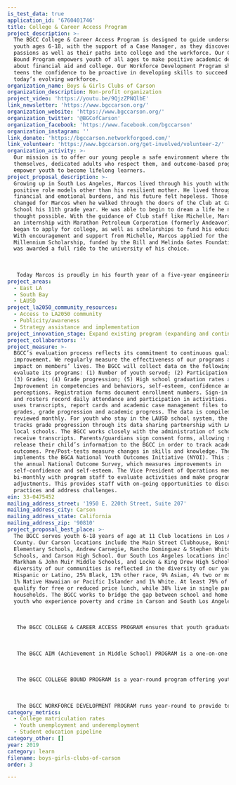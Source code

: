 ```yaml
---
is_test_data: true
application_id: '6760401746'
title: College & Career Access Program
project_description: >-
  The BGCC College & Career Access Program is designed to guide underserved
  youth ages 6-18, with the support of a Case Manager, as they discover their
  passions as well as their paths into college and the workforce. Our College
  Bound Program empowers youth of all ages to make positive academic decisions
  about financial aid and college. Our Workforce Development Program shares with
  teens the confidence to be proactive in developing skills to succeed in
  today’s evolving workforce.
organization_name: Boys & Girls Clubs of Carson
organization_description: Non-profit organization
project_video: 'https://youtu.be/9QjzZPNQlbE'
link_newsletter: 'https://www.bgccarson.org/'
organization_website: 'https://www.bgccarson.org/'
organization_twitter: '@BGCofCarson'
organization_facebook: 'https://www.facebook.com/bgccarson'
organization_instagram: ''
link_donate: 'https://bgccarson.networkforgood.com/'
link_volunteer: 'https://www.bgccarson.org/get-involved/volunteer-2/'
organization_activity: >-
  Our mission is to offer our young people a safe environment where they can be
  themselves, dedicated adults who respect them, and outcome-based programs that
  empower youth to become lifelong learners.
project_proposal_description: >-
  Growing up in South Los Angeles, Marcos lived through his youth without
  positive role models other than his resilient mother. He lived through
  financial and emotional burdens, and his future felt hopeless. Those feelings
  changed for Marcos when he walked through the doors of the Club at Carson High
  School his 11th grade year. He was able to begin to dream a life he never
  thought possible. With the guidance of Club staff like Michelle, Marcos began
  an internship with Marathon Petroleum Corporation (formerly Andeavor) and he
  began to apply for college, as well as scholarships to fund his education.
  With encouragement and support from Michelle, Marcos applied for the Gates
  Millennium Scholarship, funded by the Bill and Melinda Gates Foundation. He
  was awarded a full ride to the university of his choice. 
   
   
   
   Today Marcos is proudly in his fourth year of a five-year engineering program at the University of Southern California. This program will award him both an undergraduate and graduate degree in Engineering, May of 2020. Marcos studies Mechanical Engineering and Engineering Management. Marcos says: “College has been more work than I ever imagined and truthfully, the hardest part is not my classes. As the first in my family to go to college, the biggest hurdle for me was simply figuring out how everything works. Lucky for me, Michelle never lets up. She is my guardian angel who never lets me down. I used to think superheroes were only in the movies. Today, my superhero is Michelle. Because of Michelle, the Boys & Girls Club, and my mom, I will no longer be defined by my zip code nor a statistic society has written for me. I am Marcos, community leader and soon to be, an engineer.”
project_areas:
  - East LA
  - South Bay
  - LAUSD
project_la2050_community_resources:
  - Access to LA2050 community
  - Publicity/awareness
  - Strategy assistance and implementation
project_innovation_stage: Expand existing program (expanding and continuing ongoing successful projects)
project_collaborators: ''
project_measure: >-
  BGCC’s evaluation process reflects its commitment to continuous quality
  improvement. We regularly measure the effectiveness of our programs and their
  impact on members’ lives. The BGCC will collect data on the following to
  evaluate its programs: (1) Number of youth served; (2) Participation rates;
  (3) Grades; (4) Grade progression; (5) High school graduation rates and (6)
  Improvement in competencies and behaviors, self-esteem, confidence and
  perceptions. Registration forms document enrollment numbers. Sign-in sheets
  and rosters record daily attendance and participation in activities. The BGCC
  uses transcripts, report cards and academic case management files to track
  grades, grade progression and academic progress. The data is compiled and
  reviewed monthly. For youth who stay in the LAUSD school system, the BGCC
  tracks grade progression through its data sharing partnership with LAUSD and
  local schools. The BGCC works closely with the administration of schools to
  receive transcripts. Parents/guardians sign consent forms, allowing schools to
  release their child’s information to the BGCC in order to track academic
  outcomes. Pre/Post-tests measure changes in skills and knowledge. The BGCC
  implements the BGCA National Youth Outcomes Initiative (NYOI). This includes
  the annual National Outcome Survey, which measures improvements in
  self-confidence and self-esteem. The Vice President of Operations meets
  bi-monthly with program staff to evaluate activities and make programmatic
  adjustments. This provides staff with on-going opportunities to discuss best
  practices and address challenges.
ein: 33-0475452
mailing_address_street: '1950 E. 220th Street, Suite 207'
mailing_address_city: Carson
mailing_address_state: California
mailing_address_zip: '90810'
project_proposal_best_place: >-
  The BGCC serves youth 6-18 years of age at 11 Club locations in Los Angeles
  County. Our Carson locations include the Main Street Clubhouse, Bonita & Towne
  Elementary Schools, Andrew Carnegie, Rancho Dominguez & Stephen White Middle
  Schools, and Carson High School. Our South Los Angeles locations include Edwin
  Markham & John Muir Middle Schools, and Locke & King Drew High Schools. The
  diversity of our communities is reflected in the diversity of our youth: 47%
  Hispanic or Latino, 25% Black, 13% other race, 9% Asian, 4% two or more races,
  1% Native Hawaiian or Pacific Islander and 1% White. At least 79% of our youth
  qualify for free or reduced price lunch, while 38% live in single parent
  households. The BGCC works to bridge the gap between school and home for our
  youth who experience poverty and crime in Carson and South Los Angeles. 
   
   
   
   The BGCC COLLEGE & CAREER ACCESS PROGRAM ensures that youth graduate from high school on time with skills to succeed in college and in the workforce. Our outcome-driven programs and caring staff support youth as they take an active role in learning and goal-setting. We provide youth with opportunities to explore careers, enhance their education, and develop leadership skills. The BGCC provides diverse programming that meets the needs of youth and opens up a world of opportunity. Our College & career Access Program includes the following diverse programs:
   
   
   
   The BGCC AIM (Achievement in Middle School) PROGRAM is a one-on-one case management program for youth ages 11-13 that focuses on providing core competencies through intensive academic tutoring, mentoring and experiential learning. AIM is designed to instill confidence in youth as they successfully move into middle school, and again into high school. 
   
   
   
   The BGCC COLLEGE BOUND PROGRAM is a year-round program offering youth ages 6-18 opportunities to participate in workshops, college field trips, and receive one-on-one academic case management. College workshops provide youth with hands-on activities on topics that include paying for college and stress management. Many of our youth step foot on a college campus for the first time because of BGCC college field trips. Youth see first-hand how to get involved in college through sports, clubs, and student leadership groups. BGCC Club alumni provide tours of their own campuses, giving youth a stronger connection to the college experience, and allowing them to see how they can make it through high school and into college. 
   
   
   
   The BGCC WORKFORCE DEVELOPMENT PROGRAM runs year-round to provide teens ages 13-18 the resources and opportunities to succeed in the workforce. With one-on-one case management, teens are supported as they build their resumes, apply and interview for jobs, and persist in employment and skill-based internships. Through workshops, certification training, worksite field trips, and the support of strong mentors, teens are empowered to get out into their communities to make confident work and career decisions.
category_metrics:
  - College matriculation rates
  - Youth unemployment and underemployment
  - Student education pipeline
category_other: []
year: 2019
category: learn
filename: boys-girls-clubs-of-carson
order: 3

---
```

